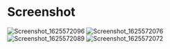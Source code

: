 # Screenshot
![Screenshot_1625572096](https://user-images.githubusercontent.com/25080612/124595476-b3e05080-de7e-11eb-9b54-795df4eb05ad.png)
![Screenshot_1625572076](https://user-images.githubusercontent.com/25080612/124595470-b0e56000-de7e-11eb-82a0-6c5253c3ca74.png)
![Screenshot_1625572089](https://user-images.githubusercontent.com/25080612/124595473-b2af2380-de7e-11eb-9afe-88f096d0ec20.png)
![Screenshot_1625572072](https://user-images.githubusercontent.com/25080612/124595484-b5117d80-de7e-11eb-9cd9-e55ab657a875.png)


